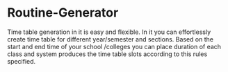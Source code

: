 # Routine-Generator
Time table generation in it is easy and flexible. In it you can effortlessly create time table for different year/semester and sections. Based on the start and end time of your school /colleges you can place duration of each class and system produces the time table slots according to this rules specified.
